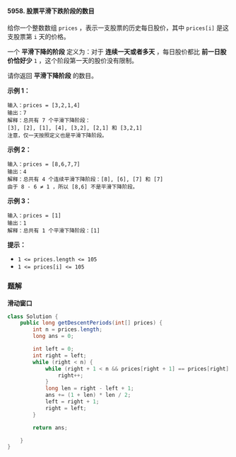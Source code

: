 #### 5958. 股票平滑下跌阶段的数目

给你一个整数数组 `prices` ，表示一支股票的历史每日股价，其中 `prices[i]` 是这支股票第 `i` 天的价格。

一个 **平滑下降的阶段** 定义为：对于 **连续一天或者多天** ，每日股价都比 **前一日股价恰好少** `1` ，这个阶段第一天的股价没有限制。

请你返回 **平滑下降阶段** 的数目。

**示例 1：**

```shell
输入：prices = [3,2,1,4]
输出：7
解释：总共有 7 个平滑下降阶段：
[3], [2], [1], [4], [3,2], [2,1] 和 [3,2,1]
注意，仅一天按照定义也是平滑下降阶段。
```

**示例 2：**

```shell
输入：prices = [8,6,7,7]
输出：4
解释：总共有 4 个连续平滑下降阶段：[8], [6], [7] 和 [7]
由于 8 - 6 ≠ 1 ，所以 [8,6] 不是平滑下降阶段。
```

**示例 3：**

```shell
输入：prices = [1]
输出：1
解释：总共有 1 个平滑下降阶段：[1]
```

**提示：**

- `1 <= prices.length <= 105`
- `1 <= prices[i] <= 105`

### 题解

**滑动窗口**

```java
class Solution {
    public long getDescentPeriods(int[] prices) {
        int n = prices.length;
        long ans = 0;

        int left = 0;
        int right = left;
        while (right < n) {
            while (right + 1 < n && prices[right + 1] == prices[right] - 1) {
                right++;
            }
            long len = right - left + 1;
            ans += (1 + len) * len / 2;
            left = right + 1;
            right = left;
        }

        return ans;

    }
}
```

